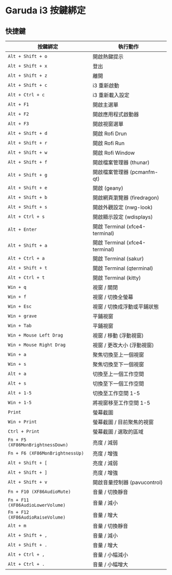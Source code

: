 

# Garuda i3 按鍵綁定


## 快捷鍵

| 按鍵綁定 |	執行動作 |
| ------- | ------ |
| `Alt + Shift + o` | 開啟熱鍵提示 |
| `Alt + Shift + x` | 登出 |
| `Alt + Shift + z` | 離開 |
| `Alt + Shift + c` | i3 重新啟動 |
| `Alt + Ctrl + c` | i3 重新載入設定 |
| `Alt + F1` | 開啟主選單 |
| `Alt + F2` | 開啟應用程式啟動器 |
| `Alt + F3` | 開啟視窗選單 |
| `Alt + Shift + d` | 開啟 Rofi Drun |
| `Alt + Shift + r` | 開啟 Rofi Run |
| `Alt + Shift + w` | 開啟 Rofi Window |
| `Alt + Shift + f` | 開啟檔案管理器 (thunar) |
| `Alt + Shift + g` | 開啟檔案管理器 (pcmanfm-qt) |
| `Alt + Shift + e` | 開啟 (geany) |
| `Alt + Shift + b` | 開啟網頁瀏覽器 (firedragon) |
| `Alt + Shift + s` | 開啟外觀設定 (nwg-look) |
| `Alt + Ctrl + s` | 開啟顯示設定 (wdisplays) |
| `Alt + Enter` | 開啟 Terminal (xfce4-terminal) |
| `Alt + Shift + a` | 開啟 Terminal (xfce4-terminal) |
| `Alt + Ctrl + a` | 開啟 Terminal (sakur) |
| `Alt + Shift + t` | 開啟 Terminal (qterminal) |
| `Alt + Ctrl + t` | 開啟 Terminal (kitty) |
| `Win + q` | 視窗 / 關閉 |
| `Win + f` | 視窗 / 切換全螢幕 |
| `Win + Esc` | 視窗 / 切換成浮動或平鋪狀態 |
| `Win + grave` | 平鋪視窗 |
| `Win + Tab` | 平鋪視窗 |
| `Win + Mouse Left Drag` | 視窗 / 移動 (浮動視窗) |
| `Win + Mouse Right Drag` | 視窗 / 更改大小 (浮動視窗) |
| `Win + a` | 聚焦切換至上一個視窗 |
| `Win + s` | 聚焦切換至下一個視窗 |
| `Alt + a` | 切換至上一個工作空間 |
| `Alt + s` | 切換至下一個工作空間 |
| `Alt + 1-5` | 切換至工作空間 1-5 |
| `Win + 1-5` | 將視窗移至工作空間 1-5 |
| `Print` | 螢幕截圖 |
| `Win + Print` | 螢幕截圖 / 目前聚焦的視窗 |
| `Ctrl + Print` | 螢幕截圖 / 選取的區域 |
| `Fn + F5 (XF86MonBrightnessDown)` | 亮度 / 減弱 |
| `Fn + F6 (XF86MonBrightnessUp)` | 亮度 / 增強 |
| `Alt + Shift + [` | 亮度 / 減弱 |
| `Alt + Shift + ]` | 亮度 / 增強 |
| `Alt + Shift + v` | 開啟音量控制器 (pavucontrol) |
| `Fn + F10 (XF86AudioMute)` | 音量 / 切換靜音 |
| `Fn + F11 (XF86AudioLowerVolume)` | 音量 / 減小 |
| `Fn + F12 (XF86AudioRaiseVolume)` | 音量 / 增大 |
| `Alt + m` | 音量 / 切換靜音 |
| `Alt + Shift + ,` | 音量 / 減小 |
| `Alt + Shift + .` | 音量 / 增大 |
| `Alt + Ctrl + ,` | 音量 / 小幅減小 |
| `Alt + Ctrl + .` | 音量 / 小幅增大 |
